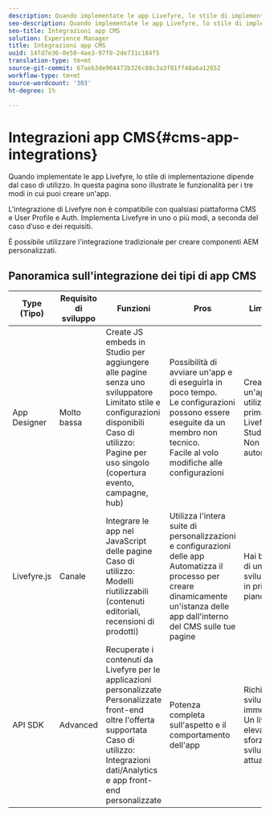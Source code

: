 ```yaml
---
description: Quando implementate le app Livefyre, lo stile di implementazione dipende dal caso di utilizzo. In questa pagina sono illustrate le funzionalità per i tre modi in cui puoi creare un'app.
seo-description: Quando implementate le app Livefyre, lo stile di implementazione dipende dal caso di utilizzo. In questa pagina sono illustrate le funzionalità per i tre modi in cui puoi creare un'app.
seo-title: Integrazioni app CMS
solution: Experience Manager
title: Integrazioni app CMS
uuid: 14fd7e36-0e50-4ae3-97f0-2de731c184f5
translation-type: tm+mt
source-git-commit: 67aeb3de964473b326c88c3a3f81ff48a6a12652
workflow-type: tm+mt
source-wordcount: '303'
ht-degree: 1%

---
```



# Integrazioni app CMS{#cms-app-integrations}

Quando implementate le app Livefyre, lo stile di implementazione dipende dal caso di utilizzo. In questa pagina sono illustrate le funzionalità per i tre modi in cui puoi creare un&#39;app.

L&#39;integrazione di Livefyre non è compatibile con qualsiasi piattaforma CMS e User Profile e Auth. Implementa Livefyre in uno o più modi, a seconda del caso d’uso e dei requisiti.

È possibile utilizzare l&#39;integrazione tradizionale per creare componenti AEM personalizzati.

## Panoramica sull&#39;integrazione dei tipi di app CMS

| Type (Tipo) | Requisito di sviluppo | Funzioni | Pros | Limitazioni |
|--- |--- |--- |--- |--- |
| App Designer | Molto bassa | Create JS embeds in Studio per aggiungere alle pagine senza uno sviluppatore <br>Limitato stile e configurazioni disponibili </br>Caso di utilizzo: Pagine per uso singolo (copertura evento, campagne, hub) | Possibilità di avviare un&#39;app e di eseguirla in poco tempo. <br>Le configurazioni possono essere eseguite da un membro non tecnico. <br>Facile al volo modifiche alle configurazioni | Creare un&#39;app utilizzando prima Livefyre Studio <br>Non automatizzato |
| Livefyre.js | Canale | Integrare le app nel JavaScript delle pagine <br>Caso di utilizzo: Modelli riutilizzabili (contenuti editoriali, recensioni di prodotti) | Utilizza l&#39;intera suite di personalizzazioni e configurazioni delle app <br>Automatizza il processo per creare dinamicamente un&#39;istanza delle app dall&#39;interno del CMS sulle tue pagine | Hai bisogno di uno sviluppatore in primo piano. |
| API SDK | Advanced | Recuperate i contenuti da Livefyre per le applicazioni personalizzate <br>Personalizzate front-end oltre l&#39;offerta supportata <br>Caso di utilizzo: Integrazioni dati/Analytics e app front-end personalizzate | Potenza completa sull&#39;aspetto e il comportamento dell&#39;app | Richiede uno sviluppo immediato. <br>Un livello più elevato di sforzi di sviluppo da attuare. |
